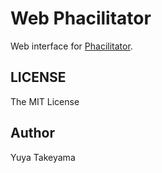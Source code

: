 Web Phacilitator
================

Web interface for [Phacilitator](https://github.com/yuya-takeyama/phacilitator).

LICENSE
-------

The MIT License

Author
------

Yuya Takeyama
